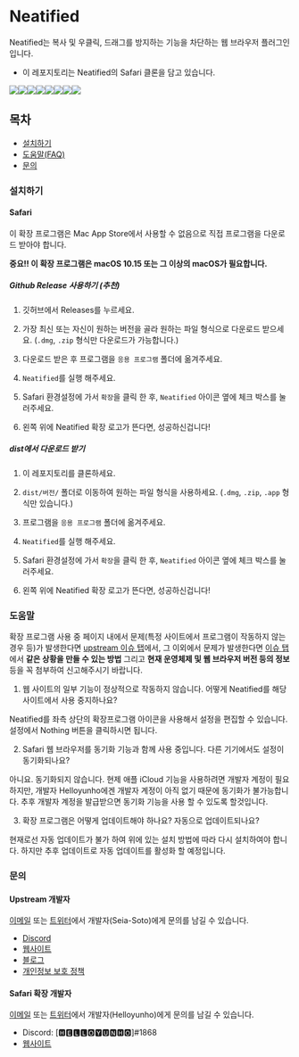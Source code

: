 # Neatified

Neatified는 복사 및 우클릭, 드래그를 방지하는 기능을 차단하는 웹 브라우저 플러그인입니다.

- 이 레포지토리는 Neatified의 Safari 클론을 담고 있습니다.

[![](https://sourcerer.io/fame/Seia-Soto/Seia-Soto/neatified/images/0)](https://sourcerer.io/fame/Seia-Soto/Seia-Soto/neatified/links/0)[![](https://sourcerer.io/fame/Seia-Soto/Seia-Soto/neatified/images/1)](https://sourcerer.io/fame/Seia-Soto/Seia-Soto/neatified/links/1)[![](https://sourcerer.io/fame/Seia-Soto/Seia-Soto/neatified/images/2)](https://sourcerer.io/fame/Seia-Soto/Seia-Soto/neatified/links/2)[![](https://sourcerer.io/fame/Seia-Soto/Seia-Soto/neatified/images/3)](https://sourcerer.io/fame/Seia-Soto/Seia-Soto/neatified/links/3)[![](https://sourcerer.io/fame/Seia-Soto/Seia-Soto/neatified/images/4)](https://sourcerer.io/fame/Seia-Soto/Seia-Soto/neatified/links/4)[![](https://sourcerer.io/fame/Seia-Soto/Seia-Soto/neatified/images/5)](https://sourcerer.io/fame/Seia-Soto/Seia-Soto/neatified/links/5)[![](https://sourcerer.io/fame/Seia-Soto/Seia-Soto/neatified/images/6)](https://sourcerer.io/fame/Seia-Soto/Seia-Soto/neatified/links/6)[![](https://sourcerer.io/fame/Seia-Soto/Seia-Soto/neatified/images/7)](https://sourcerer.io/fame/Seia-Soto/Seia-Soto/neatified/links/7)

## 목차

- [설치하기](#설치하기)
- [도움말(FAQ)](#도움말)
- [문의](#문의)

### 설치하기

#### Safari

이 확장 프로그램은 Mac App Store에서 사용할 수 없음으로 직접 프로그램을 다운로드 받아야 합니다.

**중요!! 이 확장 프로그램은 macOS 10.15 또는 그 이상의 macOS가 필요합니다.**

##### Github Release 사용하기 (추천)

1. 깃허브에서 Releases를 누르세요.

2. 가장 최신 또는 자신이 원하는 버전을 골라 원하는 파일 형식으로 다운로드 받으세요. (`.dmg`, `.zip` 형식만 다운로드가 가능합니다.)

3. 다운로드 받은 후 프로그램을 `응용 프로그램` 폴더에 옮겨주세요.

4. `Neatified`를 실행 해주세요.

5. Safari 환경설정에 가서 `확장`을 클릭 한 후, `Neatified` 아이콘 옆에 체크 박스를 눌러주세요.

6. 왼쪽 위에 Neatified 확장 로고가 뜬다면, 성공하신겁니다!

##### dist에서 다운로드 받기

1. 이 레포지토리를 클론하세요.

2. `dist/버전/` 폴더로 이동하여 원하는 파일 형식을 사용하세요. (`.dmg`, `.zip`, `.app` 형식만 있습니다.)

3. 프로그램을 `응용 프로그램` 폴더에 옮겨주세요.

4. `Neatified`를 실행 해주세요.

5. Safari 환경설정에 가서 `확장`을 클릭 한 후, `Neatified` 아이콘 옆에 체크 박스를 눌러주세요.

6. 왼쪽 위에 Neatified 확장 로고가 뜬다면, 성공하신겁니다!

### 도움말

확장 프로그램 사용 중 페이지 내에서 문제(특정 사이트에서 프로그램이 작동하지 않는 경우 등)가 발생한다면 [upstream 이슈 탭](https://github.com/Seia-Soto/neatified/issues)에서,
그 이외에서 문제가 발생한다면 [이슈 탭](https://github.com/Seia-Soto/neatified/issues)에서 **같은 상황을 만들 수 있는 방법** 그리고 **현재 운영체제 및 웹 브라우저 버전 등의 정보** 등을 꼭 첨부하여 신고해주시기 바랍니다.

1. 웹 사이트의 일부 기능이 정상적으로 작동하지 않습니다. 어떻게 Neatified를 해당 사이트에서 사용 중지하나요?

Neatified를 좌측 상단의 확장프로그램 아이콘을 사용해서 설정을 편집할 수 있습니다. 설정에서 Nothing 버튼을 클릭하시면 됩니다.

2. Safari 웹 브라우저를 동기화 기능과 함께 사용 중입니다. 다른 기기에서도 설정이 동기화되나요?

아니요. 동기화되지 않습니다. 현제 애플 iCloud 기능을 사용하려면 개발자 계정이 필요하지만, 개발자 Helloyunho에겐
개발자 계정이 아직 없기 때문에 동기화가 불가능합니다. 추후 개발자 계정을 발급받으면 동기화 기능을 사용 할 수 있도록 할것입니다.

3. 확장 프로그램은 어떻게 업데이트해야 하나요? 자동으로 업데이트되나요?

현재로선 자동 업데이트가 불가 하여 위에 있는 설치 방법에 따라 다시 설치하여야 합니다.
하지만 추후 업데이트로 자동 업데이트를 활성화 할 예정입니다.

### 문의

#### Upstream 개발자

[이메일](mailto:seia@outlook.kr) 또는 [트위터](https://twitter.com/Seia_Soto)에서 개발자(Seia-Soto)에게 문의를 남길 수 있습니다.

- [Discord](https://discordapp.com/invite/vAEBXWY)
- [웹사이트](https://seia.io)
- [블로그](https://b2.seia.io)
- [개인정보 보호 정책](https://b2.seia.io/privacy-policy)

#### Safari 확장 개발자

[이메일](mailto:yunho050840@gmail.com) 또는 [트위터](https://twitter.com/yunho098765)에서 개발자(Helloyunho)에게 문의를 남길 수 있습니다.

- Discord: \[🅷🅴🅻🅻🅾🆈🆄🅽🅷🅾]#1868
- [웹사이트](https://helloyunho.xyz)
